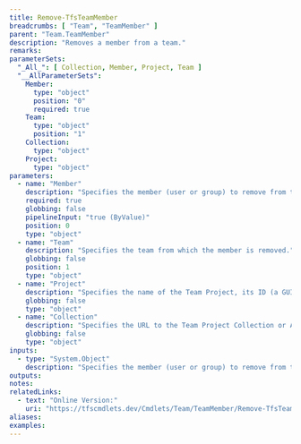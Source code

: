 ```yaml
---
title: Remove-TfsTeamMember
breadcrumbs: [ "Team", "TeamMember" ]
parent: "Team.TeamMember"
description: "Removes a member from a team."
remarks: 
parameterSets: 
  "_All_": [ Collection, Member, Project, Team ] 
  "__AllParameterSets":  
    Member: 
      type: "object"  
      position: "0"  
      required: true  
    Team: 
      type: "object"  
      position: "1"  
    Collection: 
      type: "object"  
    Project: 
      type: "object" 
parameters: 
  - name: "Member" 
    description: "Specifies the member (user or group) to remove from the given team." 
    required: true 
    globbing: false 
    pipelineInput: "true (ByValue)" 
    position: 0 
    type: "object" 
  - name: "Team" 
    description: "Specifies the team from which the member is removed." 
    globbing: false 
    position: 1 
    type: "object" 
  - name: "Project" 
    description: "Specifies the name of the Team Project, its ID (a GUID), or a Microsoft.TeamFoundation.Core.WebApi.TeamProject object to connect to. When omitted, it defaults to the connection set by Connect-TfsTeamProject (if any). For more details, see the Get-TfsTeamProject cmdlet." 
    globbing: false 
    type: "object" 
  - name: "Collection" 
    description: "Specifies the URL to the Team Project Collection or Azure DevOps Organization to connect to, a TfsTeamProjectCollection object (Windows PowerShell only), or a VssConnection object. You can also connect to an Azure DevOps Services organizations by simply providing its name instead of the full URL. For more details, see the Get-TfsTeamProjectCollection cmdlet. When omitted, it defaults to the connection set by Connect-TfsTeamProjectCollection (if any)." 
    globbing: false 
    type: "object"
inputs: 
  - type: "System.Object" 
    description: "Specifies the member (user or group) to remove from the given team."
outputs: 
notes: 
relatedLinks: 
  - text: "Online Version:" 
    uri: "https://tfscmdlets.dev/Cmdlets/Team/TeamMember/Remove-TfsTeamMember"
aliases: 
examples: 
---
```

